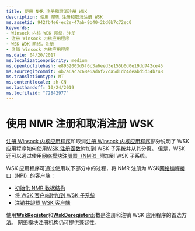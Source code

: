 ```yaml
---
title: 使用 NMR 注册和取消注册 WSK
description: 使用 NMR 注册和取消注册 WSK
ms.assetid: 942fb4e6-ec2e-47ab-9b40-2bd0b7c72ec0
keywords:
- Winsock 内核 WDK 网络，注册
- 注册 Winsock 内核应用程序
- WSK WDK 网络，注册
- 注销 Winsock 内核应用程序
ms.date: 04/20/2017
ms.localizationpriority: medium
ms.openlocfilehash: e8952003d5f6c3a6eed3e155b0d0e19dd742ce45
ms.sourcegitcommit: 4b7a6ac7c68e6ad6f27da5d1dc4deabd5d34b748
ms.translationtype: MT
ms.contentlocale: zh-CN
ms.lasthandoff: 10/24/2019
ms.locfileid: "72842977"
---
```

# <a name="using-nmr-for-wsk-registration-and-unregistration"></a>使用 NMR 注册和取消注册 WSK


[注册 Winsock 内核应用程序](registering-a-winsock-kernel-application.md)和取消[注册 Winsock 内核应用程序](unregistering-a-winsock-kernel-application.md)部分说明了 WSK 应用程序如何使用[WSK 注册函数](https://docs.microsoft.com/windows-hardware/drivers/ddi/_netvista/)附加到 WSK 子系统并从其分离。 但是，WSK 还可以通过使用[网络模块注册器（NMR）](network-module-registrar2.md)附加到 WSK 子系统。

WSK 应用程序可通过使用以下部分中的过程，将 NMR 注册为 WSK[网络编程接口（NPI）](network-programming-interface.md)的客户端：

-   [初始化 NMR 数据结构](initializing-nmr-data-structures.md)
-   [将 WSK 客户端附加到 WSK 子系统](attaching-the-wsk-client-to-the-wsk-subsystem.md)
-   [注销并卸载 WSK 客户端](unregistering-and-unloading-the-wsk-client.md)

使用[**WskRegister**](https://docs.microsoft.com/windows-hardware/drivers/ddi/wsk/nf-wsk-wskregister)和[**WskDeregister**](https://docs.microsoft.com/windows-hardware/drivers/ddi/wsk/nf-wsk-wskderegister)函数是注册和注销 WSK 应用程序的首选方法。 [网络模块注册机构](network-module-registrar2.md)仍可提供兼容性。

 

 





